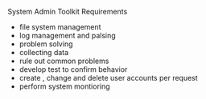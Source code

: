 System Admin Toolkit Requirements
- file system management
- log management and palsing
- problem solving
- collecting data
- rule out common problems
- develop test to confirm behavior
- create , change and delete user accounts per request
- perform system montioring